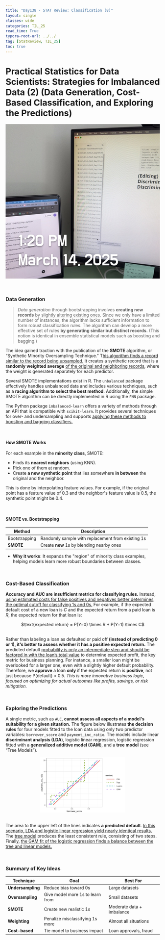 ```yaml
---
title: "Day138 - STAT Review: Classification (8)"
layout: single
classes: wide
categories: TIL_25
read_time: True
typora-root-url: ../../
tag: [StatReview, TIL_25]
toc: true 
---
```


# Practical Statistics for Data Scientists: Strategies for Imbalanced Data (2) (Data Generation, Cost-Based Classification, and Exploring the Predictions)

![048C11F5-301F-4E07-9E86-D2FD1DAC0CC4_1_105_c](../../images/2025-03-14-TIL25_Day138/048C11F5-301F-4E07-9E86-D2FD1DAC0CC4_1_105_c.jpeg)

 <br>

### Data Generation

> *Data generation* through bootstrapping involves **creating new records** <u>by slightly altering existing ones</u>. Since we only have a limited number of instances, the algorithm lacks sufficient information to form robust classification rules. The algorithm can develop a more effective set of rules **by generating similar but distinct records.** (This notion is identical in ensemble statistical models such as boosting and bagging.)

The idea gained traction with the publication of the **SMOTE** algorithm, or “Synthetic Minority Oversampling Technique.” T<u>his algorithm finds a record similar to the record being upsampled.</u> It creates a synthetic record that is a **randomly** **weighted** **average** <u>of the original and neighboring records</u>, where the weight is generated separately for each predictor. 

Several SMOTE implementations exist in R. The `unbalanced` package effectively handles unbalanced data and includes various techniques, such as a **racing algorithm to select the best method**. Additionally, the simple SMOTE algorithm can be directly implemented in R using the `FNN` package.

The Python package `imbalanced-learn` offers a variety of methods through an API that is compatible with `scikit-learn`. It provides several techniques for over- and undersampling and supports <u>applying these methods to boosting and bagging classifiers.</u>

<br>

#### How SMOTE Works

For each example in the **minority class**, SMOTE:

- Finds its **nearest neighbors** (using KNN).
- Pick one of them at random.
- Create **a new synthetic point** that lies somewhere **in between** the original and the neighbor.

This is done by interpolating feature values. For example, if the original point has a feature value of 0.3 and the neighbor's feature value is 0.5, the synthetic point might be 0.4. 

<br>

#### SMOTE vs. Bootstrapping

| Method        | Description                                       |
| ------------- | ------------------------------------------------- |
| Bootstrapping | Randomly sample with replacement from existing 1s |
| **SMOTE**     | Create **new** 1s by blending nearby ones         |

- **Why it works**: It expands the "region" of minority class examples, helping models learn more robust boundaries between classes.

<br>

### Cost-Based Classification

**Accuracy and AUC are insufficient metrics for classifying rules.** Instead, <u>using estimated costs for false positives and negatives better determines the optimal cutoff for classifying 1s and 0s.</u> For example, if the expected default cost of a new loan is $C$ and the expected return from a paid loan is $R$, the expected return for that loan is:

<center>
  $\text{expected return} = P(Y=0) \times R 
  + P(Y=1) \times C$ <br><br>
</center>

Rather than labeling a loan as defaulted or paid off **(instead of predicting 0 or 1), it's better to assess whether it has a positive expected return.** The predicted default <u>probability is only an intermediate step and should be factored in with the loan’s total value</u> to determine expected profit, the key metric for business planning. For instance, a smaller loan might be overlooked for a larger one, even with a slightly higher default probability. Therefore, we **approve** a loan **only** if the expected return is **positive**, not just because P(default) < 0.5. *This is more innovative business logic, focused on optimizing for actual outcomes like profits, savings, or risk mitigation.* 

<br>

### Exploring the Predictions

A single metric, such as `AUC`, **cannot assess all aspects of a model's suitability for a given situation.** The figure below illustrates **the decision rules** for four models fitted to the loan data using only two predictor variables: `borrower_score` and `payment_inc_ratio`. The models include linear **discriminant analysis (LDA**), logistic linear regression, logistic regression fitted with a **generalized additive model (GAM**), and a **tree model** (see “Tree Models”). 

<center>
  <img src="../../images/2025-03-14-TIL25_Day138/image-20250328110253839.png" width="55%"><br><br>
</center>

The area to the upper left of the lines indicates **a predicted default**. <u>In this scenario, LDA and logistic linear regression yield nearly identical results.</u> The <u>tree model</u> produces the least consistent rule, consisting of two steps. Finally, <u>the GAM fit of the logistic regression finds a balance between the tree and linear models.</u>

<br>

### Summary of Key Ideas

| Technique         | Goal                             | Best For                  |
| ----------------- | -------------------------------- | ------------------------- |
| **Undersampling** | Reduce bias toward 0s            | Large datasets            |
| **Oversampling**  | Give model more 1s to learn from | Small datasets            |
| **SMOTE**         | Create new realistic 1s          | Moderate data + imbalance |
| **Weighting**     | Penalize misclassifying 1s more  | Almost all situations     |
| **Cost-based**    | Tie model to business impact     | Loan approvals, fraud     |

<br><br>
